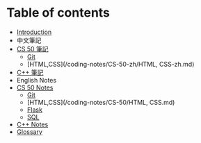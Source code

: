 # Table of contents

* [Introduction](README.md)
* 中文筆記
 * [CS 50 筆記](/coding-notes/CS-50-zh/README.md)
   * [Git](/coding-notes/CS-50-zh/Git-zh.md)
   * [HTML,CSS](/coding-notes/CS-50-zh/HTML, CSS-zh.md)
 * [C++ 筆記](/coding-notes/Cplusplus/Cplusplus.md)
* English Notes
 * [CS 50 Notes](/coding-notes/CS-50/README.md)
   * [Git](/coding-notes/CS-50/Git.md)
   * [HTML,CSS](/coding-notes/CS-50/HTML, CSS.md)
   * [Flask](/coding-notes/Flask.md)
   * [SQL](CS-50/SQL.md)
 * [C++ Notes](/coding-notes/Cplusplus/Cplusplus.md)
 * [Glossary](glossary.md)

